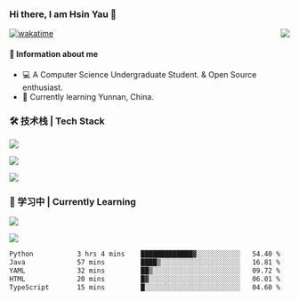 ### Hi there, I am Hsin Yau 👋 
[![wakatime](https://wakatime.com/badge/user/893c8e97-1b52-4df0-9ce6-6d44e435d752.svg)](https://wakatime.com/@893c8e97-1b52-4df0-9ce6-6d44e435d752)
<img src="https://github-readme-stats.mrdulin.vercel.app/api?username=Hsinyau&count_private=true&show_icons=true&hide_border=true&icon_color=586069&title_color=0366d6" align="right">

#### 🎯 Information about me
- 💻 A Computer Science Undergraduate Student. & Open Source enthusiast.
- 🌱 Currently learning Yunnan, China.

### 🛠 技术栈 | Tech Stack
![](https://skillicons.dev/icons?i=html,css,js,ts,sass,jquery,bootstrap,vue&theme=light) 

![](https://skillicons.dev/icons?i=vite,nuxtjs,webpack,tailwindcss,windicss,nodejs,express,markdown&theme=light)

![](https://skillicons.dev/icons?i=mysql,mongodb,git,pug,vscode,idea,ps,figma&theme=light)

### 📖 学习中 | Currently Learning

![](https://skillicons.dev/icons?i=react,nextjs,svelte,nestjs,nginx,docker,rollupjs&theme=light)

<img src="https://github-readme-stats.vercel.app/api/top-langs?username=Hsinyau&show_icons=true&locale=en&layout=compact&hide=html&langs_count=10" />

<!--START_SECTION:waka-->

```txt
Python           3 hrs 4 mins    █████████████▓░░░░░░░░░░░   54.40 %
Java             57 mins         ████▒░░░░░░░░░░░░░░░░░░░░   16.81 %
YAML             32 mins         ██▒░░░░░░░░░░░░░░░░░░░░░░   09.72 %
HTML             20 mins         █▓░░░░░░░░░░░░░░░░░░░░░░░   06.01 %
TypeScript       15 mins         █░░░░░░░░░░░░░░░░░░░░░░░░   04.60 %
```

<!--END_SECTION:waka-->
